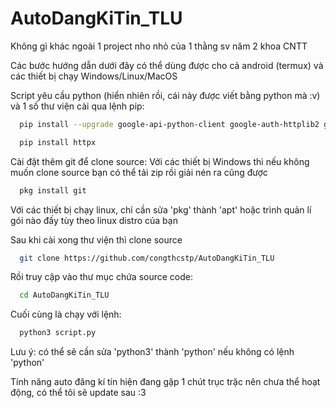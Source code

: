 # AutoDangKiTin_TLU

Không gì khác ngoài 1 project nho nhỏ của 1 thằng sv năm 2 khoa CNTT

Các bước hướng dẫn dưới đây có thể dùng được cho cả android (termux) và các thiết bị chạy Windows/Linux/MacOS

Script yêu cầu python (hiển nhiên rồi, cái này được viết bằng python mà :v) và 1 số thư viện cài qua lệnh pip:

```sh
  pip install --upgrade google-api-python-client google-auth-httplib2 google-auth-oauthlib
```
```sh
  pip install httpx 
```
Cài đặt thêm git để clone source:
Với các thiết bị Windows thì nếu không muốn clone source bạn có thể tải zip rồi giải nén ra cũng được

```sh
  pkg install git
```
Với các thiết bị chạy linux, chỉ cần sửa 'pkg' thành 'apt' hoặc trình quản lí gói nào đấy tùy theo linux distro của bạn

Sau khi cài xong thư viện thì clone source

```sh
  git clone https://github.com/congthcstp/AutoDangKiTin_TLU
```
Rồi truy cập vào thư mục chứa source code:

```sh
  cd AutoDangKiTin_TLU
```
Cuối cùng là chạy với lệnh:
```sh
  python3 script.py
```
Lưu ý: có thể sẽ cần sửa 'python3' thành 'python' nếu không có lệnh 'python'

Tính năng auto đăng kí tín hiện đang gặp 1 chút trục trặc nên chưa thể hoạt động, có thể tôi sẽ update sau :3
